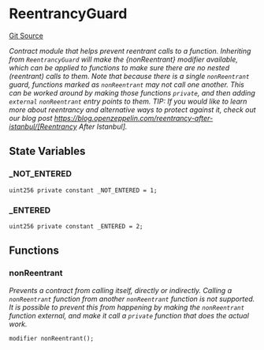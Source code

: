 # ReentrancyGuard
[Git Source](https://github.com/nayms/contracts-v3/blob/0aa70a4d39a9875c02cd43cc38c09012f52d800e/src/utils/ReentrancyGuard.sol)

*Contract module that helps prevent reentrant calls to a function.
Inheriting from `ReentrancyGuard` will make the {nonReentrant} modifier
available, which can be applied to functions to make sure there are no nested
(reentrant) calls to them.
Note that because there is a single `nonReentrant` guard, functions marked as
`nonReentrant` may not call one another. This can be worked around by making
those functions `private`, and then adding `external` `nonReentrant` entry
points to them.
TIP: If you would like to learn more about reentrancy and alternative ways
to protect against it, check out our blog post
https://blog.openzeppelin.com/reentrancy-after-istanbul/[Reentrancy After Istanbul].*


## State Variables
### _NOT_ENTERED

```solidity
uint256 private constant _NOT_ENTERED = 1;
```


### _ENTERED

```solidity
uint256 private constant _ENTERED = 2;
```


## Functions
### nonReentrant

*Prevents a contract from calling itself, directly or indirectly.
Calling a `nonReentrant` function from another `nonReentrant`
function is not supported. It is possible to prevent this from happening
by making the `nonReentrant` function external, and make it call a
`private` function that does the actual work.*


```solidity
modifier nonReentrant();
```

